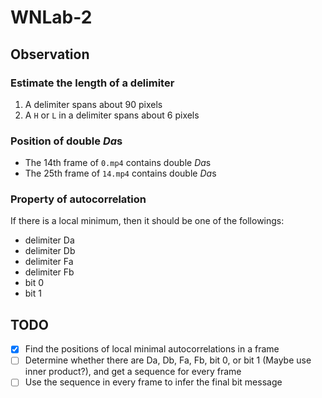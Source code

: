 # WNLab-2
## Observation 
### Estimate the length of a delimiter
1. A delimiter spans about 90 pixels
2. A `H` or `L` in a delimiter spans about 6 pixels

### Position of double *Da*s
- The 14th frame of `0.mp4` contains double *Da*s
- The 25th frame of `14.mp4` contains double *Da*s

### Property of autocorrelation
If there is a local minimum, then it should be one of the followings:
- delimiter Da
- delimiter Db
- delimiter Fa
- delimiter Fb
- bit 0
- bit 1

## TODO
- [x] Find the positions of local minimal autocorrelations in a frame
- [ ] Determine whether there are Da, Db, Fa, Fb, bit 0, or bit 1  (Maybe use inner product?), and get a sequence for every frame
- [ ] Use the sequence in every frame to infer the final bit message
